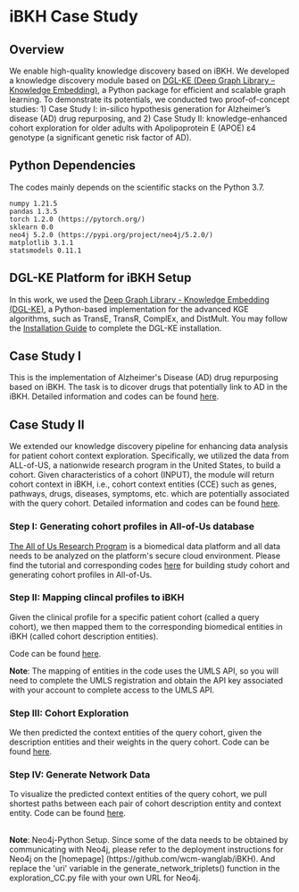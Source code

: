# iBKH Case Study
## Overview
We enable high-quality knowledge discovery based on iBKH. We developed a knowledge discovery module based on [DGL-KE (Deep Graph Library – Knowledge Embedding)](https://github.com/awslabs/dgl-ke), a Python package for efficient and scalable graph learning. To demonstrate its potentials, we conducted two proof-of-concept studies: 1) Case Study I: in-silico hypothesis generation for Alzheimer’s disease (AD) drug repurposing, and 2) Case Study II: knowledge-enhanced cohort exploration for older adults with Apolipoprotein E (APOE) ε4 genotype (a significant genetic risk factor of AD).

## Python Dependencies
The codes mainly depends on the scientific stacks on the Python 3.7.
```
numpy 1.21.5
pandas 1.3.5
torch 1.2.0 (https://pytorch.org/)
sklearn 0.0
neo4j 5.2.0 (https://pypi.org/project/neo4j/5.2.0/)
matplotlib 3.1.1
statsmodels 0.11.1
```

## DGL-KE Platform for iBKH Setup
In this work, we used the [Deep Graph Library - Knowledge Embedding (DGL-KE)](https://github.com/awslabs/dgl-ke), a Python-based implementation for the advanced KGE algorithms, such as TransE, TransR, ComplEx, and DistMult. You may follow the [Installation Guide](https://dglke.dgl.ai/doc/install.html) to complete the DGL-KE installation.

## Case Study I
This is the implementation of Alzheimer's Disease (AD) drug repurposing based on iBKH. The task is to dicover drugs that potentially link to AD in the iBKH. Detailed information and codes can be found [here](https://github.com/wcm-wanglab/iBKH/blob/main/Codes/Case_Study-AD_Drug_Repurposing.ipynb).

## Case Study II
We extended our knowledge discovery pipeline for enhancing data analysis for patient cohort context exploration. Specifically, we utilized the data from ALL-of-US, a nationwide research program in the United States, to build a cohort. Given characteristics of a cohort (INPUT), the module will return cohort context in iBKH, i.e., cohort context entities (CCE) such as genes, pathways, drugs, diseases, symptoms, etc. which are potentially associated with the query cohort. Detailed information and codes can be found [here](https://github.com/wcm-wanglab/iBKH/blob/main/Codes/Cohort%20Context%20Exploration.ipynb).

### Step I: Generating cohort profiles in All-of-Us database
[The All of Us Research Program](https://www.researchallofus.org/) is a biomedical data platform and all data needs to be analyzed on the platform's secure cloud environment. Please find the tutorial and corresponding codes [here](https://github.com/wcm-wanglab/iBKH/blob/main/Codes/All-of-Us/AllofUs_tutorial.ipynb) for building study cohort and generating cohort profiles in All-of-Us.

### Step II: Mapping clincal profiles to iBKH
Given the clinical profile for a specific patient cohort (called a query cohort), we then mapped them to the corresponding biomedical entities in iBKH (called cohort description entities). </br>

Code can be found [here](https://github.com/wcm-wanglab/iBKH/blob/main/Codes/Cohort%20Context%20Exploration.ipynb).

<b>Note</b>: The mapping of entities in the code uses the UMLS API, so you will need to complete the UMLS registration and obtain the API key associated with your account to complete access to the UMLS API.

### Step III: Cohort Exploration
We then predicted the context entities of the query cohort, given the description entities and their weights in the query cohort. Code can be found [here](https://github.com/wcm-wanglab/iBKH/blob/main/Codes/Cohort%20Context%20Exploration.ipynb).

### Step IV: Generate Network Data
To visualize the predicted context entities of the query cohort, we pull shortest paths between each pair of cohort description entity and context entity. Code can be found [here](https://github.com/wcm-wanglab/iBKH/blob/main/Codes/Cohort%20Context%20Exploration.ipynb).

</br>
<b>Note</b>: Neo4j-Python Setup. Since some of the data needs to be obtained by communicating with Neo4j, please refer to the deployment instructions for Neo4j on the [homepage] (https://github.com/wcm-wanglab/iBKH). And replace the 'uri' variable in the generate_network_triplets() function in the exploration_CC.py file with your own URL for Neo4j.


